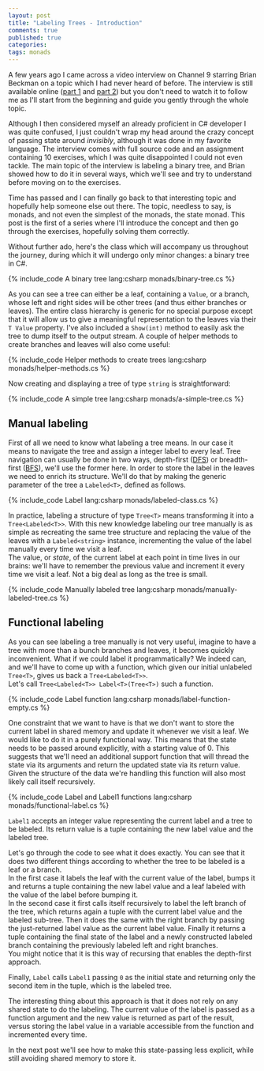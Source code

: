 ```yaml
---
layout: post
title: "Labeling Trees - Introduction"
comments: true
published: true
categories: 
tags: monads
---
```


A few years ago I came across a video interview on Channel 9 starring Brian Beckman on a topic which I had never heard of before. The interview is still available online ([part 1][bbp1] and [part 2][bbp2]) but you don't need to watch it to follow me as I'll start from the beginning and guide you gently through the whole topic.

Although I then considered myself an already proficient in C# developer I was quite confused, I just couldn't wrap my head around the crazy concept of passing state around _invisibly_, although it was done in my favorite language. The interview comes with full source code and an assignment containing 10 exercises, which I was quite disappointed I could not even tackle. The main topic of the interview is labeling a binary tree, and Brian showed how to do it in several ways, which we'll see and try to understand before moving on to the exercises.

Time has passed and I can finally go back to that interesting topic and hopefully help someone else out there. The topic, needless to say, is monads, and not even the simplest of the monads, the state monad. This post is the first of a series where I'll introduce the concept and then go through the exercises, hopefully solving them correctly.

Without further ado, here's the class which will accompany us throughout the journey, during which it will undergo only minor changes: a binary tree in C#.

{% include_code A binary tree lang:csharp monads/binary-tree.cs %}

As you can see a tree can either be a leaf, containing a `Value`, or a branch, whose left and right sides will be other trees (and thus either branches or leaves). The entire class hierarchy is generic for no special purpose except that it will allow us to give a meaningful representation to the leaves via their `T Value` property. I've also included a `Show(int)` method to easily ask the tree to dump itself to the output stream. A couple of helper methods to create branches and leaves will also come useful:

{% include_code Helper methods to create trees lang:csharp monads/helper-methods.cs %}

Now creating and displaying a tree of type `string` is straightforward:

{% include_code A simple tree lang:csharp monads/a-simple-tree.cs %}

## Manual labeling

First of all we need to know what labeling a tree means. In our case it means to navigate the tree and assign a integer label to every leaf. Tree navigation can usually be done in two ways, depth-first ([DFS][dfs]) or breadth-first ([BFS][bfs]), we'll use the former here. In order to store the label in the leaves we need to enrich its structure. We'll do that by making the generic parameter of the tree a `Labeled<T>`, defined as follows.

{% include_code Label lang:csharp monads/labeled-class.cs %}

In practice, labeling a structure of type `Tree<T>` means transforming it into a `Tree<Labeled<T>>`. With this new knowledge labeling our tree manually is as simple as recreating the same tree structure and replacing the value of the leaves with a `Labeled<string>` instance, incrementing the value of the label manually every time we visit a leaf.  
The value, or _state_, of the current label at each point in time lives in our brains: we'll have to remember the previous value and increment it every time we visit a leaf. Not a big deal as long as the tree is small.

{% include_code Manually labeled tree lang:csharp monads/manually-labeled-tree.cs %}

## Functional labeling

As you can see labeling a tree manually is not very useful, imagine to have a tree with more than a bunch branches and leaves, it becomes quickly inconvenient. What if we could label it programmatically? We indeed can, and we'll have to come up with a function, which given our initial unlabeled `Tree<T>`, gives us back a `Tree<Labeled<T>>`.  
Let's call `Tree<Labeled<T>> Label<T>(Tree<T>)` such a function.

{% include_code Label function lang:csharp monads/label-function-empty.cs %}

One constraint that we want to have is that we don't want to store the current label in shared memory and update it whenever we visit a leaf. We would like to do it in a purely functional way. This means that the state needs to be passed around explicitly, with a starting value of 0. This suggests that we'll need an additional support function that will thread the state via its arguments and return the updated state via its return value.  
Given the structure of the data we're handling this function will also most likely call itself recursively.

{% include_code Label and Label1 functions lang:csharp monads/functional-label.cs %}

`Label1` accepts an integer value representing the current label and a tree to be labeled. Its return value is a tuple containing the new label value and the labeled tree. 

Let's go through the code to see what it does exactly. You can see that it does two different things according to whether the tree to be labeled is a leaf or a branch.  
In the first case it labels the leaf with the current value of the label, bumps it and returns a tuple containing the new label value and a leaf labeled with the value of the label before bumping it.  
In the second case it first calls itself recursively to label the left branch of the tree, which returns again a tuple with the current label value and the labeled sub-tree. Then it does the same with the right branch by passing the just-returned label value as the current label value. Finally it returns a tuple containing the final state of the label and a newly constructed labeled branch containing the previously labeled left and right branches.  
You might notice that it is this way of recursing that enables the depth-first approach.

Finally, `Label` calls `Label1` passing `0` as the initial state and returning only the second item in the tuple, which is the labeled tree.

The interesting thing about this approach is that it does not rely on any shared state to do the labeling. The current value of the label is passed as a function argument and the new value is returned as part of the result, versus storing the label value in a variable accessible from the function and incremented every time.

In the next post we'll see how to make this state-passing less explicit, while still avoiding shared memory to store it.

[bbp1]: http://channel9.msdn.com/Shows/Going+Deep/Brian-Beckman-The-Zen-of-Expressing-State-The-State-Monad
[bbp2]: http://channel9.msdn.com/shows/Going+Deep/Brian-Beckman-The-Zen-of-Stateless-State-The-State-Monad-Part-2
[dfs]: http://en.wikipedia.org/wiki/Depth-first_search
[bfs]: http://en.wikipedia.org/wiki/Breadth-first_search